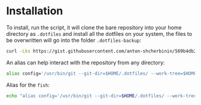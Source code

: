 # Installation

To install, run the script, it will clone the bare repository into your home directory as ```.dotfiles``` and install all the dotfiles on your system, the files to be overwritten will go into the folder ```.dotfiles-backup```:

```bash
curl -Lks https://gist.githubusercontent.com/anton-shcherbinin/569b4db205e1bd8c9abee2875db90110/raw/79fb4730a6a8acf34a80fd3d1967e869e8f5a269/dotfiles-sync.sh | /bin/bash
```

An alias can help interact with the repository from any directory:

```bash
alias config='/usr/bin/git --git-dir=$HOME/.dotfiles/ --work-tree=$HOME'
```

Alias for the ```fish```:

```bash
echo "alias config='/usr/bin/git --git-dir=$HOME/.dotfiles/ --work-tree=$HOME'" >> $HOME/.config/fish/config.fish
```
